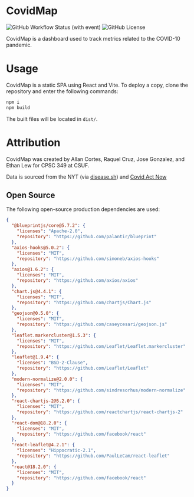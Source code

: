 # CovidMap

![GitHub Workflow Status (with event)](https://img.shields.io/github/actions/workflow/status/ethanl21/CovidMap/build-and-deploy.yml)
![GitHub License](https://img.shields.io/github/license/ethanl21/CovidMap)

CovidMap is a dashboard used to track metrics related to the COVID-10 pandemic.

# Usage

CovidMap is a static SPA using React and Vite. To deploy a copy, clone the repository and enter the following commands:

```sh
npm i
npm build
```

The built files will be located in `dist/`.

# Attribution

CovidMap was created by Allan Cortes, Raquel Cruz, Jose Gonzalez, and Ethan Lew for CPSC 349 at CSUF.

Data is sourced from the NYT (via [disease.sh](https://disease.sh/docs/)) and [Covid Act Now](https://covidactnow.org)

## Open Source

The following open-source production dependencies are used:

```json
{
  "@blueprintjs/core@5.7.2": {
    "licenses": "Apache-2.0",
    "repository": "https://github.com/palantir/blueprint"
  },
  "axios-hooks@5.0.2": {
    "licenses": "MIT",
    "repository": "https://github.com/simoneb/axios-hooks"
  },
  "axios@1.6.2": {
    "licenses": "MIT",
    "repository": "https://github.com/axios/axios"
  },
  "chart.js@4.4.1": {
    "licenses": "MIT",
    "repository": "https://github.com/chartjs/Chart.js"
  },
  "geojson@0.5.0": {
    "licenses": "MIT",
    "repository": "https://github.com/caseycesari/geojson.js"
  },
  "leaflet.markercluster@1.5.3": {
    "licenses": "MIT",
    "repository": "https://github.com/Leaflet/Leaflet.markercluster"
  },
  "leaflet@1.9.4": {
    "licenses": "BSD-2-Clause",
    "repository": "https://github.com/Leaflet/Leaflet"
  },
  "modern-normalize@2.0.0": {
    "licenses": "MIT",
    "repository": "https://github.com/sindresorhus/modern-normalize"
  },
  "react-chartjs-2@5.2.0": {
    "licenses": "MIT",
    "repository": "https://github.com/reactchartjs/react-chartjs-2"
  },
  "react-dom@18.2.0": {
    "licenses": "MIT",
    "repository": "https://github.com/facebook/react"
  },
  "react-leaflet@4.2.1": {
    "licenses": "Hippocratic-2.1",
    "repository": "https://github.com/PaulLeCam/react-leaflet"
  },
  "react@18.2.0": {
    "licenses": "MIT",
    "repository": "https://github.com/facebook/react"
  }
}
```

